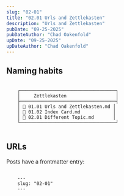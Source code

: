 ```yaml
---
slug: "02-01"
title: "02.01 Urls and Zettlekasten"
description: "Urls and Zettlekasten"
pubDate: "09-25-2025"
pubDateAuthor: "Chad Oakenfold"
upDate: "09-25-2025"
upDateAuthor: "Chad Oakenfold"
---
```


## Naming habits

```

    ┌───────────────────────────────────┐
    │     Zettlekasten                  │
    ├───────────────────────────────────┤
    │ 📄 01.01 Urls and Zettlekasten.md │
    │ 📄 01.02 Index Card.md            │
    │ 📄 02.01 Different Topic.md       │
    └───────────────────────────────────┘


```

## URLs

Posts have a frontmatter entry:

```

    ---
    slug: "02-01"
    ---


```
